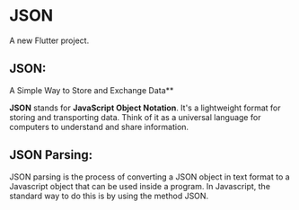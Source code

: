 # JSON

A new Flutter project.
## JSON: 
 A Simple Way to Store and Exchange Data**

**JSON** stands for **JavaScript Object Notation**. It's a lightweight format for storing and transporting data. Think of it as a universal language for computers to understand and share information.

## JSON Parsing:
 JSON parsing is the process of converting a JSON object in text format to a Javascript object that can be used inside a program. In Javascript, the standard way to do this is by using the method JSON.
